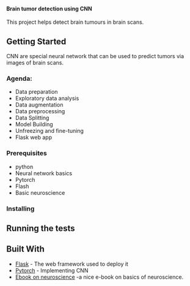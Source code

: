 

#### Brain tumor detection using CNN
This project helps detect brain tumours in brain scans.

## Getting Started

CNN are special neural network that can be used to predict tumors via images of brain scans.
### Agenda:
- Data preparation
- Exploratory data analysis
- Data augmentation
- Data preprocessing
- Data Splitting
- Model Building
- Unfreezing and fine-tuning
- Flask web app

### Prerequisites

- python
- Neural network basics
- Pytorch
- Flash
- Basic neuroscience


### Installing



## Running the tests



## Built With

* [Flask](https://flask.palletsprojects.com/en/stable/) - The web framework used to deploy it
* [Pytorch](https://pytorch.org/) - Implementing CNN
* [Ebook on neuroscience](https://mrgreene09.github.io/computational-neuroscience-textbook/index.html) -a nice e-book on basics of neuroscience.

